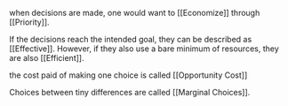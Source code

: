when decisions are made, one would want to [[Economize]] through [[Priority]].

If the decisions reach the intended goal, they can be described as [[Effective]].
However, if they also use a bare minimum of resources, they are also [[Efficient]].

the cost paid of making one choice is called [[Opportunity Cost]]

Choices between tiny differences are called [[Marginal Choices]].